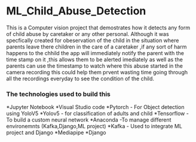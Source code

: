 # ML_Child_Abuse_Detection
This is a Computer vision project that demostrates how it detects any form of child abuse by caretaker or any other personal.
Although it was specfically created for obeservation of the child in the situation where parents leave there children in the care
of a caretaker ,if any sort of harm happens to the chhild the app will immediately notify the parent with the time stamp on it ,this allows
them to be alerted imediately as well as the parents can use the timestamp to watch where this abuse started in the camera recording this could help them prvent
wasting time going through all the recordings everyday to see the condition of the child.

### The technologies used to build this
*Jupyter Notebook 
*Visual Studio code 
*Pytorch - For Object detection using YoloV5
*Yolov5 - for classification of adults and child
*Tensorflow - To build a custom neural network
*Anaconda -To manage different environemnts (Kafka,Django,ML project)
*Kafka - Used to integrate ML project and Django 
*Mediapipe
*Django

